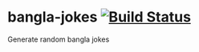 # bangla-jokes [![Build Status](https://travis-ci.com/apsbd/bangla-jokes.svg?branch=master)](https://travis-ci.com/apsbd/bangla-jokes)
Generate random bangla jokes 
